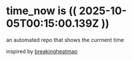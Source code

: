 # time_now is (( 2025-10-05T00:15:00.139Z ))

an automated repo that shows the currnent time

inspired by [breakingheatmap](https://github.com/breakingheatmap/breakingheatmap)